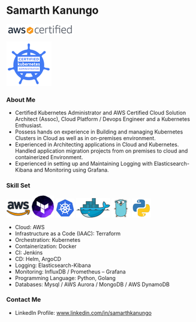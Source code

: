 # Samarth Kanungo
![logo](./img/aws.png "icon" ) 

![logo](./img/cka.png "icon" )

### About Me
  
- Certified Kubernetes Administrator and AWS Certified Cloud Solution Architect (Assoc), Cloud Platform / Devops Engineer and a Kubernetes Enthusiast.
- Possess hands on experience in Building and managing Kubernetes Clusters in Cloud as well as in on-premises environment.
- Experienced in Architecting applications in Cloud and Kubernetes. Handled application migration projects from on premises to cloud and containerized Environment.
- Experienced in setting up and Maintaining Logging with Elasticsearch-Kibana and Monitoring using Grafana.

### Skill Set
![logo](./img/aws-logo.png "icon" ) ![logo](./img/terraform.png "icon" )  ![logo](./img/k8s.png "icon" )  ![logo](./img/docker.png "icon" )  ![logo](./img/go.png "icon" ) ![logo](./img/python.png "icon" )
- Cloud: AWS
- Infrastructure as a Code (IAAC): Terraform
- Orchestration: Kubernetes
- Containerization: Docker
- CI: Jenkins
- CD: Helm, ArgoCD
- Logging: Elasticsearch-Kibana
- Monitoring: InfluxDB / Prometheus – Grafana
- Programming Language: Python, Golang
- Databases: Mysql / AWS Aurora / MongoDB / AWS DynamoDB

### Contact Me

- LinkedIn Profile: www.linkedin.com/in/samarthkanungo
